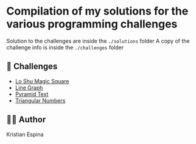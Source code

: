 # Compilation of my solutions for the various programming challenges
Solution to the challenges are inside the `./solutions` folder
A copy of the challenge info is inside the `./challenges` folder

## 🚀 Challenges
- [Lo Shu Magic Square](https://www.facebook.com/DailyCodesLang/photos/a.2577306715626298/2857101104313523/?type=3&theater)
- [Line Graph](https://www.facebook.com/DailyCodesLang/photos/a.2577306715626298/2853332161357084/?type=3&theater)
- [Pyramid Text](https://www.facebook.com/DailyCodesLang/photos/a.2577306715626298/2853329368024030/?type=3&theater)
- [Triangular Numbers](https://www.facebook.com/DailyCodesLang/photos/a.2577306715626298/2829159023774398/?type=3&theater)

## 🖐🏻 Author
Kristian Espina